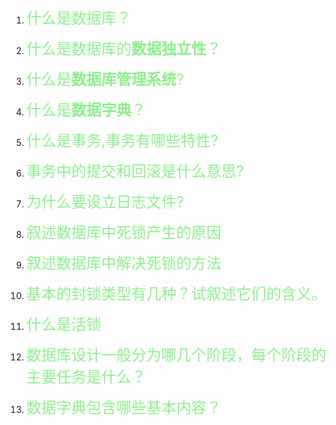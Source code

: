 1. <font color = 'lightgreen'><font size =5>什么是数据库？</font></font>
   
2. <font color = 'lightgreen'><font size =5>什么是数据库的**数据独立性**？</font></font>


3. <font color = 'lightgreen'><font size =5>什么是**数据库管理系统**?</font></font>
   

4. <font color = 'lightgreen'><font size =5>什么是**数据字典**？</font></font>


5. <font color = 'lightgreen'><font size =5>什么是事务,事务有哪些特性? </font></font>


6. <font color = 'lightgreen'><font size =5> 事务中的提交和回滚是什么意思?</font></font>


7. <font color = 'lightgreen'><font size =5> 为什么要设立日志文件?</font></font>


8. <font color = 'lightgreen'><font size =5>叙述数据库中死锁产生的原因 </font></font>


9.  <font color = 'lightgreen'><font size =5>叙述数据库中解决死锁的方法 </font></font>
    
10. <font color = 'lightgreen'><font size =5>基本的封锁类型有几种？试叙述它们的含义。 </font></font>
    
11. <font color = 'lightgreen'><font size =5>什么是活锁 </font></font>

12. <font color = 'lightgreen'><font size =5>数据库设计一般分为哪几个阶段，每个阶段的主要任务是什么？ </font></font>


13. <font color = 'lightgreen'><font size =5>数据字典包含哪些基本内容？</font></font>


